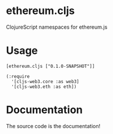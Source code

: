 # ethereum.cljs
ClojureScript namespaces for ethereum.js

# Usage

``[ethereum.cljs ["0.1.0-SNAPSHOT"]]``

    (:require
      '[cljs-web3.core :as web3]
      '[cljs-web3.eth :as eth])

# Documentation
The source code is the documentation!
